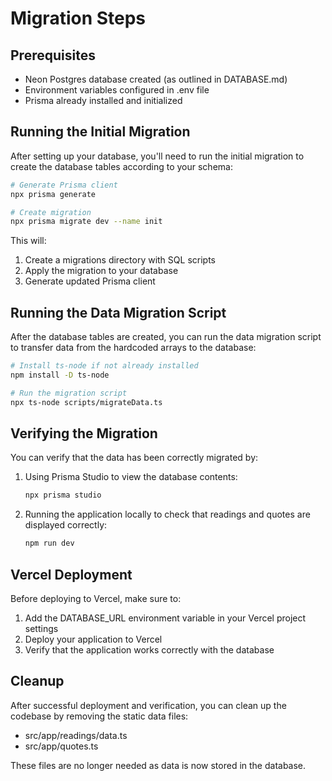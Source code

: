 # Migration Steps

## Prerequisites
- Neon Postgres database created (as outlined in DATABASE.md)
- Environment variables configured in .env file
- Prisma already installed and initialized

## Running the Initial Migration

After setting up your database, you'll need to run the initial migration to create the database tables according to your schema:

```bash
# Generate Prisma client
npx prisma generate

# Create migration
npx prisma migrate dev --name init
```

This will:
1. Create a migrations directory with SQL scripts
2. Apply the migration to your database
3. Generate updated Prisma client

## Running the Data Migration Script

After the database tables are created, you can run the data migration script to transfer data from the hardcoded arrays to the database:

```bash
# Install ts-node if not already installed
npm install -D ts-node

# Run the migration script
npx ts-node scripts/migrateData.ts
```

## Verifying the Migration

You can verify that the data has been correctly migrated by:

1. Using Prisma Studio to view the database contents:
   ```bash
   npx prisma studio
   ```

2. Running the application locally to check that readings and quotes are displayed correctly:
   ```bash
   npm run dev
   ```

## Vercel Deployment

Before deploying to Vercel, make sure to:

1. Add the DATABASE_URL environment variable in your Vercel project settings
2. Deploy your application to Vercel
3. Verify that the application works correctly with the database

## Cleanup

After successful deployment and verification, you can clean up the codebase by removing the static data files:
- src/app/readings/data.ts
- src/app/quotes.ts

These files are no longer needed as data is now stored in the database.